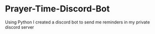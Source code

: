 # Prayer-Time-Discord-Bot

Using Python I created a discord bot to send me reminders in my private discord server
